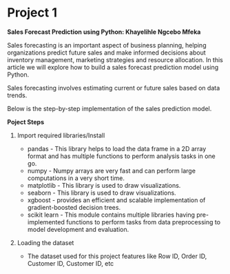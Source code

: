 # Project 1
**Sales Forecast Prediction using Python: Khayelihle Ngcebo Mfeka**

Sales forecasting is an important aspect of business planning, helping organizations predict future sales and make informed decisions about inventory management, marketing strategies and resource allocation. In this article we will explore how to build a sales forecast prediction model using Python.

Sales forecasting involves estimating current or future sales based on data trends.

Below is the step-by-step implementation of the sales prediction model.

**Poject Steps**

1. Import required libraries/Install

   * pandas - This library helps to load the data frame in a 2D array format and has multiple functions to perform analysis tasks in one go.
   * numpy - Numpy arrays are very fast and can perform large computations in a very short time.
   * matplotlib - This library is used to draw visualizations.
   * seaborn - This library is used to draw visualizations.
   * xgboost - provides an efficient and scalable implementation of gradient-boosted decision trees.
   * scikit learn - This module contains multiple libraries having pre-implemented functions to perform tasks from data preprocessing to model development and evaluation.

2. Loading the dataset

    * The dataset used for this project features like Row ID, Order ID, Customer ID, Customer ID, etc
